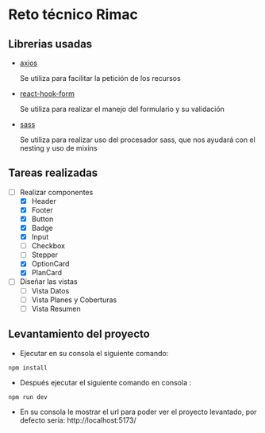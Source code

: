 # Reto técnico Rimac


## Librerias usadas
   - [axios](https://www.npmjs.com/package/axios)
      
      Se utiliza para facilitar la petición de los recursos
   - [react-hook-form](https://www.npmjs.com/package/react-hook-form)
      
      Se utiliza para realizar el manejo del formulario y su validación
   - [sass](https://www.npmjs.com/package/sass)

      Se utiliza para realizar uso del procesador sass, que nos ayudará con el nesting y uso de mixins

   
   

## Tareas realizadas
   - [ ] Realizar componentes
      - [X] Header
      - [X] Footer
      - [X] Button 
      - [X] Badge
      - [X] Input
      - [ ] Checkbox
      - [ ] Stepper
      - [X] OptionCard
      - [X] PlanCard
   - [ ] Diseñar las vistas
      - [ ] Vista Datos
      - [ ] Vista Planes y Coberturas
      - [ ] Vista Resumen

## Levantamiento del proyecto
   - Ejecutar en su consola el siguiente comando: 
   ```
   npm install
   ```
   - Después ejecutar el siguiente comando en consola : 
   ```
   npm run dev
   ```
   - En su consola le mostrar el url para poder ver el proyecto levantado, por defecto sería:
   http://localhost:5173/


